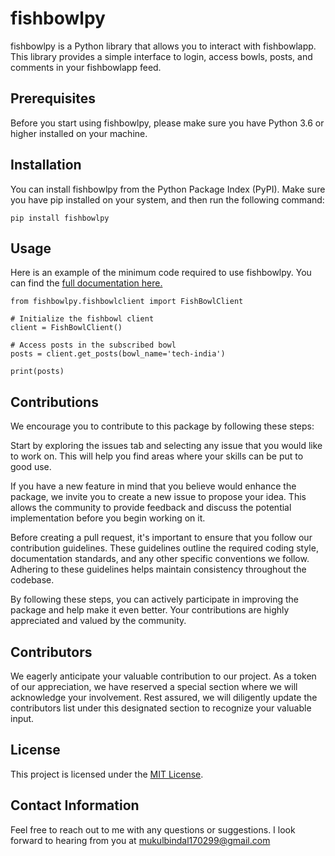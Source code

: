# fishbowlpy

fishbowlpy is a Python library that allows you to interact with fishbowlapp. This library provides a simple interface to login, access bowls, posts, and comments in your fishbowlapp feed.

## Prerequisites

Before you start using fishbowlpy, please make sure you have Python 3.6 or higher installed on your machine.

## Installation

You can install fishbowlpy from the Python Package Index (PyPI). Make sure you have pip installed on your system, and then run the following command:

```
pip install fishbowlpy
```

## Usage

Here is an example of the minimum code required to use fishbowlpy. You can find the [full documentation here.](https://mukulbindal.github.io/fishbowlpy/)

```
from fishbowlpy.fishbowlclient import FishBowlClient

# Initialize the fishbowl client
client = FishBowlClient()

# Access posts in the subscribed bowl
posts = client.get_posts(bowl_name='tech-india')

print(posts)
```

## Contributions

We encourage you to contribute to this package by following these steps:

Start by exploring the issues tab and selecting any issue that you would like to work on. This will help you find areas where your skills can be put to good use.

If you have a new feature in mind that you believe would enhance the package, we invite you to create a new issue to propose your idea. This allows the community to provide feedback and discuss the potential implementation before you begin working on it.

Before creating a pull request, it's important to ensure that you follow our contribution guidelines. These guidelines outline the required coding style, documentation standards, and any other specific conventions we follow. Adhering to these guidelines helps maintain consistency throughout the codebase.

By following these steps, you can actively participate in improving the package and help make it even better. Your contributions are highly appreciated and valued by the community.

## Contributors

We eagerly anticipate your valuable contribution to our project. As a token of our appreciation, we have reserved a special section where we will acknowledge your involvement. Rest assured, we will diligently update the contributors list under this designated section to recognize your valuable input.

## License

This project is licensed under the [MIT License](https://github.com/mukulbindal/fishbowlpy/blob/main/LICENSE).

## Contact Information

Feel free to reach out to me with any questions or suggestions. I look forward to hearing from you at mukulbindal170299@gmail.com
